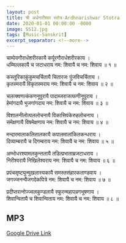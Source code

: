 ```yaml
---
layout: post
title: श्री अर्धनारीश्वर स्तोत्र-Ardhnarishwar Stotra
date: 2020-01-01 00:00:00 -0000
image: SS12.jpg
tags: [Music-Sanskrit]
excerpt_separator: <!--more-->
---
```



<!--more-->
चाम्पेयगौरार्धशरीरकायै कर्पूरगौरार्धशरीरकाय ।  
धम्मिल्लकायै च जटाधराय नम: शिवायै च नम: शिवाय ॥ १ ॥  
  
कस्तूरिकाकुंकुमचर्चितायै चितारजः पुंजविचर्चिताय ।  
कृतस्मरायै विकृतस्मराय नम: शिवायै च नम: शिवाय ॥ २ ॥  
  
चलत्क्वणत्कंकणनूपुरायै पादाब्जराजत्फणीनूपुराय ।  
हेमांगदायै भुजगांगदाय नम: शिवायै च नम: शिवाय ॥ ३ ॥  
  
विशालनीलोत्पललोचनायै विकासिपंकेरुहलोचनाय ।  
समेक्षणायै विषमेक्षणाय नम: शिवायै च नम: शिवाय ॥ ४ ॥  
  
मन्दारमालाकलितालकायै कपालमालांकितकन्धराय ।  
दिव्याम्बरायै च दिगम्बराय नम: शिवायै च नम: शिवाय ॥ ५ ॥  
  
अम्भोधरश्यामलकुन्तलायै तडित्प्रभाताम्रजटाधराय ।  
निरीश्वरायै निखिलेश्वराय नम: शिवायै च नम: शिवाय ॥ ६ ॥  
  
प्रपंचसृष्ट्युन्मुखलास्यकायै समस्तसंहारकताण्डवाय ।  
जगज्जनन्यैजगदेकपित्रे नम: शिवायै च नम: शिवाय ॥ ७ ॥  
  
प्रदीप्तरत्नोज्ज्वलकुण्डलायै स्फुरन्महापन्नगभूषणाय ।  
शिवान्वितायै च शिवान्विताय नम: शिवायै च नम: शिवाय ॥ ८ ॥


## MP3
[Google Drive Link][Google Drive Link]

[Google Drive Link]: https://drive.google.com/open?id=1sxsFGW9i3dFYMwT1ij3SMv-1k7VxvREk
